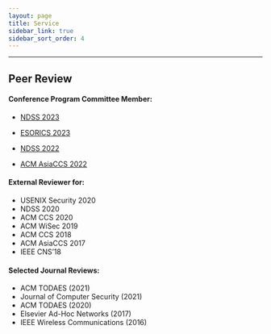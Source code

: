 ```yaml
---
layout: page
title: Service
sidebar_link: true
sidebar_sort_order: 4
---
```



___

## Peer Review

#### Conference Program Committee Member:

- [NDSS 2023](https://www.ndss-symposium.org/ndss2023/)

- [ESORICS 2023](https://esorics2023.org/)

- [NDSS 2022](https://www.ndss-symposium.org/ndss2022/)

- [ACM AsiaCCS 2022](https://asiaccs2022.conferenceservice.jp/)


#### External Reviewer for:

- USENIX Security 2020
- NDSS 2020
- ACM CCS 2020
- ACM WiSec 2019
- ACM CCS 2018
- ACM AsiaCCS 2017
- IEEE CNS’18


#### Selected Journal Reviews:

- ACM TODAES (2021)
- Journal of Computer Security (2021)
- ACM TODAES (2020)
- Elsevier Ad-Hoc Networks (2017)
- IEEE Wireless Communications (2016)

